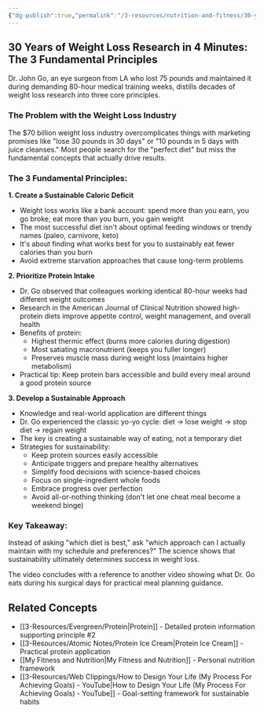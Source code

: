 ```yaml
---
{"dg-publish":true,"permalink":"/3-resources/nutrition-and-fitness/30-years-of-weight-loss-research-in-4-minutes-the-3-fundamental-principles/","title":"30 Years of Weight Loss Research in 4 Minutes -  The 3 Fundamental Principles","tags":["🌱_Active","🗒️_Note","🏆_Fitness","🍽️_Nutrition"],"updated":"2025-10-19T09:05:22.508-07:00"}
---
```



## 30 Years of Weight Loss Research in 4 Minutes: The 3 Fundamental Principles

Dr. John Go, an eye surgeon from LA who lost 75 pounds and maintained it during demanding 80-hour medical training weeks, distills decades of weight loss research into three core principles.

### The Problem with the Weight Loss Industry

The $70 billion weight loss industry overcomplicates things with marketing promises like "lose 30 pounds in 30 days" or "10 pounds in 5 days with juice cleanses." Most people search for the "perfect diet" but miss the fundamental concepts that actually drive results.

### The 3 Fundamental Principles:

**1. Create a Sustainable Caloric Deficit**

- Weight loss works like a bank account: spend more than you earn, you go broke; eat more than you burn, you gain weight
- The most successful diet isn't about optimal feeding windows or trendy names (paleo, carnivore, keto)
- It's about finding what works best for you to sustainably eat fewer calories than you burn
- Avoid extreme starvation approaches that cause long-term problems

**2. Prioritize Protein Intake**

- Dr. Go observed that colleagues working identical 80-hour weeks had different weight outcomes
- Research in the American Journal of Clinical Nutrition showed high-protein diets improve appetite control, weight management, and overall health
- Benefits of protein:
    - Highest thermic effect (burns more calories during digestion)
    - Most satiating macronutrient (keeps you fuller longer)
    - Preserves muscle mass during weight loss (maintains higher metabolism)
- Practical tip: Keep protein bars accessible and build every meal around a good protein source

**3. Develop a Sustainable Approach**

- Knowledge and real-world application are different things
- Dr. Go experienced the classic yo-yo cycle: diet → lose weight → stop diet → regain weight
- The key is creating a sustainable way of eating, not a temporary diet
- Strategies for sustainability:
    - Keep protein sources easily accessible
    - Anticipate triggers and prepare healthy alternatives
    - Simplify food decisions with science-based choices
    - Focus on single-ingredient whole foods
    - Embrace progress over perfection
    - Avoid all-or-nothing thinking (don't let one cheat meal become a weekend binge)

### Key Takeaway:

Instead of asking "which diet is best," ask "which approach can I actually maintain with my schedule and preferences?" The science shows that sustainability ultimately determines success in weight loss.

The video concludes with a reference to another video showing what Dr. Go eats during his surgical days for practical meal planning guidance.

## Related Concepts
- [[3-Resources/Evergreen/Protein\|Protein]] - Detailed protein information supporting principle #2
- [[3-Resources/Atomic Notes/Protein Ice Cream\|Protein Ice Cream]] - Practical protein application
- [[My Fitness and Nutrition\|My Fitness and Nutrition]] - Personal nutrition framework
- [[3-Resources/Web Clippings/How to Design Your Life (My Process For Achieving Goals) - YouTube\|How to Design Your Life (My Process For Achieving Goals) - YouTube]] - Goal-setting framework for sustainable habits
